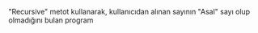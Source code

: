 "Recursive" metot kullanarak, kullanıcıdan alınan sayının "Asal" sayı olup olmadığını bulan program

